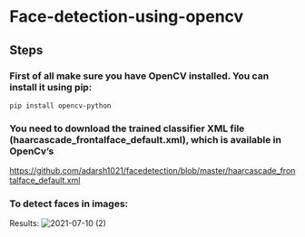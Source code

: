 # Face-detection-using-opencv
## Steps
### First of all make sure you have OpenCV installed. You can install it using pip:

`pip install opencv-python`

### You need to download the trained classifier XML file (haarcascade_frontalface_default.xml), which is available in OpenCv’s

https://github.com/adarsh1021/facedetection/blob/master/haarcascade_frontalface_default.xml
### To detect faces in images:





Results:
![2021-07-10 (2)](https://user-images.githubusercontent.com/85651071/125176745-a4466c00-e1de-11eb-90cb-4bf886e9e4e5.png)



